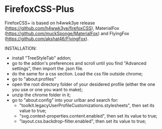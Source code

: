 # FirefoxCSS-Plus
FirefoxCSS+ is based on h4wwk3ye release (https://github.com/h4wwk3ye/firefoxCSS), MaterialFox (https://github.com/muckSponge/MaterialFox) 
and FlyingFox (https://github.com/akshat46/FlyingFox).

INSTALLATION:
- install "TreeStyleTab" addon;
- go to the addon's preferences and scroll until you find "Advanced settings", then import the .json file.
- do the same for a css section. Load the css file outside chrome;
- go to "about:profiles"
- open the root directory folder of your desidered profile (either the one you use or one you want to make);
- unzip the chrome folder in it;
- go to "about:config" into your urlbar and search for:
 	- "toolkit.legacyUserProfileCustomizations.stylesheets", then set its value to true;
	- "svg.context-properties.content.enabled", then set its value to true;
	- "layout.css.backdrop-filter.enabled", then set its value to true;
	
